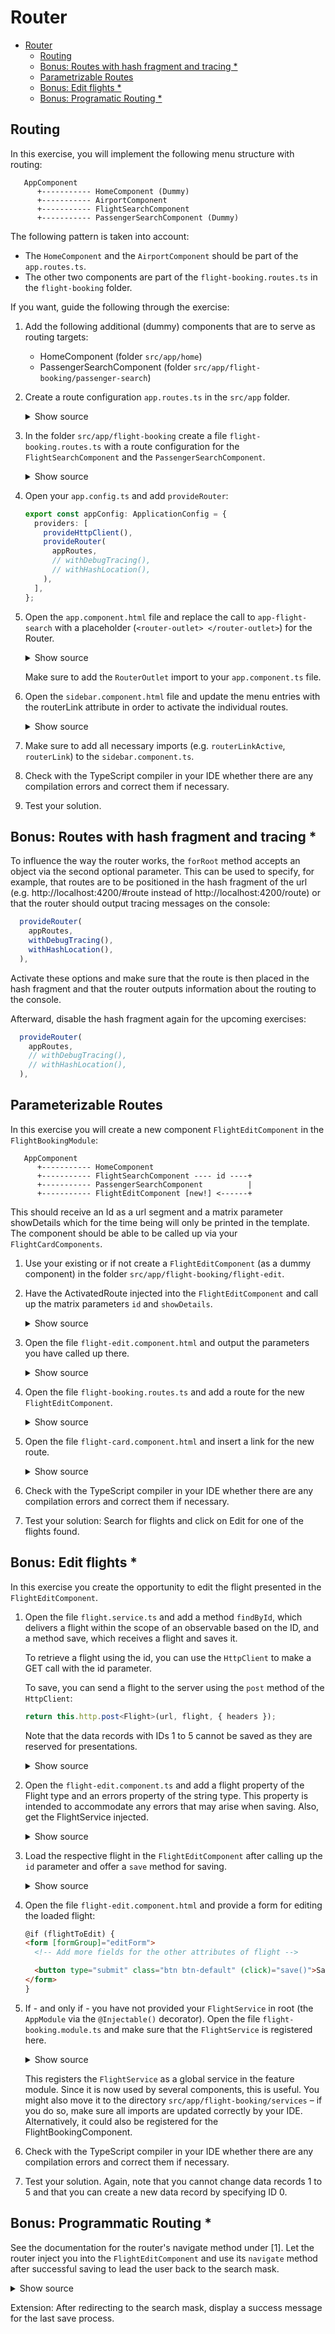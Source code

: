# Router

- [Router](#router)
  - [Routing](#routing)
  - [Bonus: Routes with hash fragment and tracing \*](#bonus-routes-with-hash-fragment-and-tracing-)
  - [Parametrizable Routes](#parametrizable-routes)
  - [Bonus: Edit flights \*](#bonus-edit-flights-)
  - [Bonus: Programatic Routing \*](#bonus-programatic-routing-)

## Routing

In this exercise, you will implement the following menu structure with routing:

```
   AppComponent
      +----------- HomeComponent (Dummy)
      +----------- AirportComponent
      +----------- FlightSearchComponent
      +----------- PassengerSearchComponent (Dummy)
```

The following pattern is taken into account:

- The `HomeComponent` and the `AirportComponent` should be part of the `app.routes.ts`.
- The other two components are part of the `flight-booking.routes.ts` in the `flight-booking` folder.

If you want, guide the following through the exercise:

1. Add the following additional (dummy) components that are to serve as routing targets:

   - HomeComponent (folder `src/app/home`)
   - PassengerSearchComponent (folder `src/app/flight-booking/passenger-search`)

2. Create a route configuration `app.routes.ts` in the `src/app` folder.

   <details>
   <summary>Show source</summary>
   <p>

   ```typescript
   import { Route } from '@angular/router';

   import { AirportsComponent } from './airports/airports.component';
   import { HomeComponent } from './home/home.component';

   import flightBookingRoutes from './flight-booking/flight-booking.routes';

   export const appRoutes: Route[] = [
     {
       path: '',
       redirectTo: 'home',
       pathMatch: 'full',
     },

     {
       path: 'airports',
       component: AirportsComponent,
     },
     {
       path: 'home',
       component: HomeComponent,
     },

     {
       path: 'flight-booking',
       children: flightBookingRoutes,
     },

     /*{
       path: '**',
       redirectTo: '',
      },*/
   ];
   ```

   </p>
   </details>

3. In the folder `src/app/flight-booking` create a file `flight-booking.routes.ts` with a route configuration for the `FlightSearchComponent` and the `PassengerSearchComponent`.

   <details>
   <summary>Show source</summary>
   <p>

   ```typescript
   export const flightBookingRoutes: Routes = [
     {
       path: 'flight-search',
       component: FlightSearchComponent,
     },
     {
       path: 'passenger-search',
       component: PassengerSearchComponent,
     },
   ];
   ```

   </p>
   </details>

4. Open your `app.config.ts` and add `provideRouter`:

   ```typescript
   export const appConfig: ApplicationConfig = {
     providers: [
       provideHttpClient(),
       provideRouter(
         appRoutes,
         // withDebugTracing(),
         // withHashLocation(),
       ),
     ],
   };
   ```

5. Open the `app.component.html` file and replace the call to `app-flight-search` with a placeholder (`<router-outlet> </router-outlet>`) for the Router.

   <details>
   <summary>Show source</summary>
   <p>

   ```html
   <div class="content">
     <!-- <app-flight-search /> -->
     <!-- <app-airports /> -->
     <!-- old -->

     <router-outlet />
     <!-- new -->
   </div>
   ```

   </p>
   </details>

   Make sure to add the `RouterOutlet` import to your `app.component.ts` file.

6. Open the `sidebar.component.html` file and update the menu entries with the routerLink attribute in order to activate the individual routes.

   <details>
   <summary>Show source</summary>
   <p>

   ```html
   <ul class="nav">
     <li routerLinkActive="active">
       <a routerLink="/home">
         <i class="ti-home"></i>
         <p>Home</p>
       </a>
     </li>

     <li routerLinkActive="active">
       <a routerLink="/airports">
         <i class="ti-arrow-top-right"></i>
         <p>Airports</p>
       </a>
     </li>

     <li routerLinkActive="active">
       <a routerLink="/flight-booking/flight-search">
         <i class="ti-arrow-top-right"></i>
         <p>Flight Search</p>
       </a>
     </li>

     <li routerLinkActive="active">
       <a routerLink="/flight-booking/passenger-search">
         <i class="ti-user"></i>
         <p>Passenger Search</p>
       </a>
     </li>

     [...]
   </ul>
   ```

   </p>
   </details>

7. Make sure to add all necessary imports (e.g. `routerLinkActive`, `routerLink`) to the `sidebar.component.ts`.

8. Check with the TypeScript compiler in your IDE whether there are any compilation errors and correct them if necessary.

9. Test your solution.

## Bonus: Routes with hash fragment and tracing \*

To influence the way the router works, the `forRoot` method accepts an object via the second optional parameter. This can be used to specify, for example, that routes are to be positioned in the hash fragment of the url (e.g. http://localhost:4200/#route instead of http://localhost:4200/route) or that the router should output tracing messages on the console:

```typescript
  provideRouter(
    appRoutes,
    withDebugTracing(),
    withHashLocation(),
  ),
```

Activate these options and make sure that the route is then placed in the hash fragment and that the router outputs information about the routing to the console.

Afterward, disable the hash fragment again for the upcoming exercises:

```typescript
  provideRouter(
    appRoutes,
    // withDebugTracing(),
    // withHashLocation(),
  ),
```

## Parameterizable Routes

In this exercise you will create a new component `FlightEditComponent` in the `FlightBookingModule`:

```
   AppComponent
      +----------- HomeComponent
      +----------- FlightSearchComponent ---- id ----+
      +----------- PassengerSearchComponent          |
      +----------- FlightEditComponent [new!] <------+
```

This should receive an Id as a url segment and a matrix parameter showDetails which for the time being will only be printed in the template. The component should be able to be called up via your `FlightCardComponents`.

1. Use your existing or if not create a `FlightEditComponent` (as a dummy component) in the folder `src/app/flight-booking/flight-edit`.

2. Have the ActivatedRoute injected into the `FlightEditComponent` and call up the matrix parameters `id` and `showDetails`.

   <details>
   <summary>Show source</summary>
   <p>

   ```typescript
   @Component({
     selector: 'app-flight-edit',
     templateUrl: './flight-edit.component.html',
   })
   export class FlightEditComponent {
     readonly flight = input.required<Flight>();

     private readonly fb = inject(FormBuilder);
     protected readonly editForm?: FormGroup;
     
     protected message = '';
   
     protected id?: number | null;
     protected showDetails = false;

     private readonly route = inject(ActivatedRoute);
     private readonly paramsSubscription = this.route.params.subscribe((params) => {
       this.id = +params['id'];
       this.showDetails = params['showDetails'] === 'true';
     });
   }
   ```

   </p>
   </details>

3. Open the file `flight-edit.component.html` and output the parameters you have called up there.

   <details>
   <summary>Show source</summary>
   <p>

   ```html
   <div class="card">
     <div class="header">
       <h1 class="title">Flight Edit</h1>
     </div>

     <div class="content">
       <p>Id: {{ id }}</p>
       <p>ShowDetails: {{ showDetails }}</p>
     </div>
   </div>
   ```

   </p>
   </details>

4. Open the file `flight-booking.routes.ts` and add a route for the new `FlightEditComponent`.

    <details>
    <summary>Show source</summary>
    <p>

   ```typescript
   export const flightBookingRoutes: Routes = [
     […],
     {
       path: 'flight-edit/:id',
       component: FlightEditComponent
     }
   ];
   ```

   The segment `:id` stands here as a placeholder for the parameter id. Since there is no placeholder for the `showDetails` parameter, it must be transferred as a matrix parameter.

    </p>
    </details>

5. Open the file `flight-card.component.html` and insert a link for the new route.

   <details>
   <summary>Show source</summary>
   <p>

   ```html
   <a class="btn btn-default" [routerLink]="['/flight-booking', 'flight-edit', item.id, { showDetails: true }]">
     Edit
   </a>
   ```

   </p>
   </details>

6. Check with the TypeScript compiler in your IDE whether there are any compilation errors and correct them if necessary.

7. Test your solution: Search for flights and click on Edit for one of the flights found.

## Bonus: Edit flights \*

In this exercise you create the opportunity to edit the flight presented in the `FlightEditComponent`.

1. Open the file `flight.service.ts` and add a method `findById`, which delivers a flight within the scope of an observable based on the ID, and a method save, which receives a flight and saves it.

   To retrieve a flight using the id, you can use the `HttpClient` to make a GET call with the id parameter.

   To save, you can send a flight to the server using the `post` method of the `HttpClient`:

   ```typescript
   return this.http.post<Flight>(url, flight, { headers });
   ```

   Note that the data records with IDs 1 to 5 cannot be saved as they are reserved for presentations.

   <details>
   <summary>Show source</summary>
   <p>

   ```typescript
   findById(id: string): Observable<Flight> {
     const url = 'http://www.angular.at/api/flight';
     const params = new HttpParams().set('id', id);
     const headers = new HttpHeaders().set('Accept', 'application/json');

     return this.http.get<Flight>(url, { params, headers });
   }

   save(flight: Flight): Observable<Flight> {
     const url = 'http://www.angular.at/api/flight';
     const headers = new HttpHeaders().set('Accept', 'application/json');

     return this.http.post<Flight>(url, flight, { headers });
   }
   ```

  </p>
  </details>

2. Open the `flight-edit.component.ts` and add a flight property of the Flight type and an errors property of the string type. This property is intended to accommodate any errors that may arise when saving. Also, get the FlightService injected.

   <details>
   <summary>Show source</summary>
   <p>

   ```typescript
   @Component({
     selector: 'app-flight-edit',
     templateUrl: './flight-edit.component.html'
   })
   export class FlightEditComponent {
     readonly flight = input.required<Flight>();

     private readonly fb = inject(FormBuilder);
     protected readonly editForm?: FormGroup;
     
     protected message = '';
   
     protected id?: number | null;
     protected showDetails = false;

     private readonly route = inject(ActivatedRoute);
     private readonly paramsSubscription = this.route.params.subscribe((params) => {
       this.id = +params['id'];
       this.showDetails = params['showDetails'] === 'true';
     });
   
     private readonly flightService = inject(FlightService);

     // […]
   }
   ```

   </p>
   </details>

3. Load the respective flight in the `FlightEditComponent` after calling up the `id` parameter and offer a `save` method for saving.

   <details>
   <summary>Show source</summary>
   <p>

   ```typescript
   @Component({
     selector: 'app-flight-edit',
     templateUrl: './flight-edit.component.html'
   })
   export class FlightEditComponent {
     // […]

     private readonly paramsSubscription = this.route.params.subscribe((params) => this.handleRouteParams(params));

     // […]

     private handleRouteParams(params: Params): void {
       this.id = +params['id'];
       this.showDetails = params['showDetails'] === 'true';

       this.flightService.findById(this.id).subscribe({
         next: (flight) => {
           this.flight = flight;
           this.editForm.patchValue(flight);
           this.message = 'Success loading!';
         },
         error: (err: HttpErrorResponse) => {
           console.error('Error', err);
           this.message = 'Error Loading!';
         }
       });
     }

     protected onSave(): void {
       this.flightService.save(this.editForm.value as Flight).subscribe({
         next: (flight) => {
           this.flight = flight;
           this.message = 'Success saving!';
         },
         error: (err: HttpErrorResponse) => {
           console.error('Error', err);
           this.message = 'Error saving!';
         }
       });
     }
   }
   ```

   </p>
   </details>

4. Open the file `flight-edit.component.html` and provide a form for editing the loaded flight:

   ```html
   @if (flightToEdit) {
   <form [formGroup]="editForm">
     <!-- Add more fields for the other attributes of flight -->

     <button type="submit" class="btn btn-default" (click)="save()">Save</button>
   </form>
   }
   ```

5. If - and only if - you have not provided your `FlightService` in root (the `AppModule` via the `@Injectable()` decorator). Open the file `flight-booking.module.ts` and make sure that the `FlightService` is registered here.

    <details>
    <summary>Show source</summary>
    <p>

   ```typescript
   @NgModule({
     imports: [CommonModule, FormsModule, SharedModule, RouterModule.forChild(flightBookingRoutes)],
     declarations: [FlightSearchComponent, FlightCardComponent, PassengerSearchComponent, FlightEditComponent],
     providers: [
       FlightService, // <-- this is important
     ],
     exports: [FlightSearchComponent],
   })
   export class FlightBookingModule {}
   ```

    </p>
    </details>

   This registers the `FlightService` as a global service in the feature module. Since it is now used by several components, this is useful. You might also move it to the directory `src/app/flight-booking/services` – if you do so, make sure all imports are updated correctly by your IDE. Alternatively, it could also be registered for the FlightBookingComponent.

6. Check with the TypeScript compiler in your IDE whether there are any compilation errors and correct them if necessary.

7. Test your solution. Again, note that you cannot change data records 1 to 5 and that you can create a new data record by specifying ID 0.

## Bonus: Programmatic Routing \*

See the documentation for the router's navigate method under [1]. Let the router inject you into the `FlightEditComponent` and use its `navigate` method after successful saving to lead the user back to the search mask.

<details>
<summary>Show source</summary>
<p>

```typescript
setTimeout(() => this.router.navigate(['/flight-search']), 3000); // delayed by 3s
```

</p>
</details>

Extension: After redirecting to the search mask, display a success message for the last save process.
